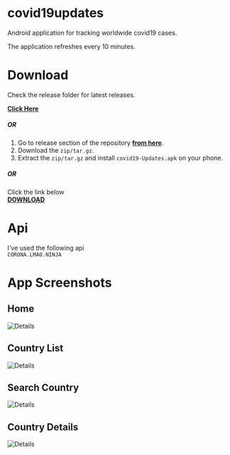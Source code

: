 # covid19updates   
Android application for tracking worldwide covid19 cases.

The application refreshes every 10 minutes.


# Download 

Check the release folder for latest releases.

**[Click Here](https://github.com/vikaspatelp83/covid19updates/tree/master/release)**

##### OR  
1. Go to release section of the repository **[from here](https://github.com/vikaspatelp83/covid19updates/releases)**. 
2. Download the `zip/tar.gz`.  
3. Extract the  `zip/tar.gz` and install `covid19-Updates.apk` on your phone.

##### OR
Click the link below   
**[DOWNLOAD](https://github.com/vikaspatelp83/covid19updates/raw/master/release/v1.0/Covid19-Updates-v1.0.apk)**

# Api
I've used the following api   
`CORONA.LMAO.NINJA`


# App Screenshots

## Home 
![Details](release/screenshots/home.jpg)

## Country List 
![Details](release/screenshots/list.jpg)

## Search Country 
![Details](release/screenshots/search.jpg)

## Country Details 
![Details](release/screenshots/detail.jpg)



